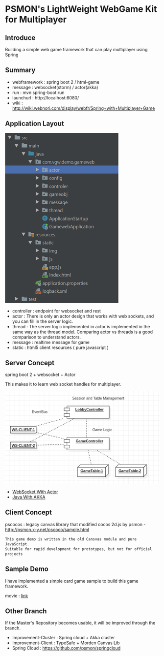 # PSMON's LightWeight WebGame Kit for Multiplayer

## Introduce

Building a simple web game framework that can play multiplayer using Spring

## Summary

- webframework : spring boot 2 / html-game
- message : websocket(storm) / actor(akka)
- run : mvn spring-boot:run
- launchurl : http://localhost:8080/
- wiki : http://wiki.webnori.com/display/webfr/Spring+with+Multiplayer+Game

## Application Layout
![](doc/applicationlayout.png)

- controller : endpoint for websocket and rest
- actor : There is only an actor design that works with web sockets, and you can fill in the server logic.
- thread : The server logic implemented in actor is implemented in the same way as the thread model. Comparing actor vs threads is a good comparison to understand actors.
- message : realtime message for game
- static : html5 client resources ( pure javascript )

## Server Concept

spring boot 2 + websocket + Actor

This makes it to learn web socket handles for multiplayer.

![...](doc/ws-server.png)

- [WebSocket With Actor](src/main/java/com/vgw/demo/gameweb/controler)
- [Java With AKKA](src/main/java/com/vgw/demo/gameweb/actor)

## Client Concept

pscocos : legacy canvas library that modified cocos 2d.js by psmon -http://psmon.x-y.net/pscoco/sample.html

    This game demo is written in the old Cansvas module and pure JavaScript.
    Suitable for rapid development for prototypes, but not for official projects

## Sample Demo

I have implemented a simple card game sample to build this game framework.

movie  : [link](http://wiki.webnori.com/download/attachments/17727533/play-demo.mp4?version=1&modificationDate=1545660501762&api=v2)

## Other Branch

If the Master's Repository becomes usable, it will be improved through the branch.

- Improvement-Cluster : Spring cloud + Akka cluster
- Improvement-Client : TypeSafe + Morden Canvas Lib
- Spring Cloud : https://github.com/psmon/springcloud
